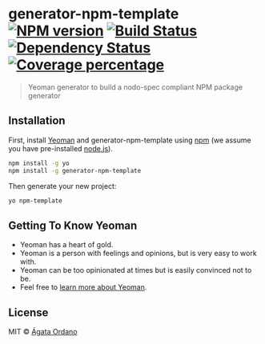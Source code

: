 # generator-npm-template [![NPM version][npm-image]][npm-url] [![Build Status][travis-image]][travis-url] [![Dependency Status][daviddm-image]][daviddm-url] [![Coverage percentage][coveralls-image]][coveralls-url]
> Yeoman generator to build a nodo-spec compliant NPM package generator

## Installation

First, install [Yeoman](http://yeoman.io) and generator-npm-template using [npm](https://www.npmjs.com/) (we assume you have pre-installed [node.js](https://nodejs.org/)).

```bash
npm install -g yo
npm install -g generator-npm-template
```

Then generate your new project:

```bash
yo npm-template
```

## Getting To Know Yeoman

 * Yeoman has a heart of gold.
 * Yeoman is a person with feelings and opinions, but is very easy to work with.
 * Yeoman can be too opinionated at times but is easily convinced not to be.
 * Feel free to [learn more about Yeoman](http://yeoman.io/).

## License

MIT © [Ágata Ordano]()


[npm-image]: https://badge.fury.io/js/generator-npm-template.svg
[npm-url]: https://npmjs.org/package/generator-npm-template
[travis-image]: https://travis-ci.com/nodoambiental/generator-npm-template.svg?branch=master
[travis-url]: https://travis-ci.com/nodoambiental/generator-npm-template
[daviddm-image]: https://david-dm.org/nodoambiental/generator-npm-template.svg?theme=shields.io
[daviddm-url]: https://david-dm.org/nodoambiental/generator-npm-template
[coveralls-image]: https://coveralls.io/repos/nodoambiental/generator-npm-template/badge.svg
[coveralls-url]: https://coveralls.io/r/nodoambiental/generator-npm-template
